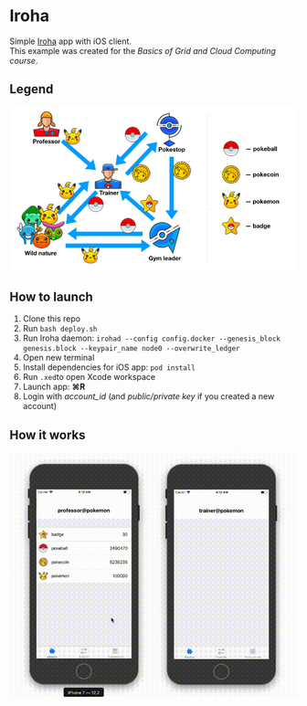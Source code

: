 # Iroha

Simple [Iroha](https://github.com/hyperledger/iroha) app with iOS client.  
This example was created for the *Basics of Grid and Cloud Computing course*.

## Legend
![legend](.github/legend.png)

## How to launch
  1. Clone this repo
  2. Run `bash deploy.sh`
  3. Run Iroha daemon: `irohad --config config.docker --genesis_block genesis.block --keypair_name node0 --overwrite_ledger`
  4. Open new terminal
  5. Install dependencies for iOS app: `pod install`
  6. Run `.xed`to open Xcode workspace
  7. Launch app: **⌘R**
  8. Login with *account_id* (and *public/private key* if you created a new account)

## How it works
![demo](.github/demo.gif)
